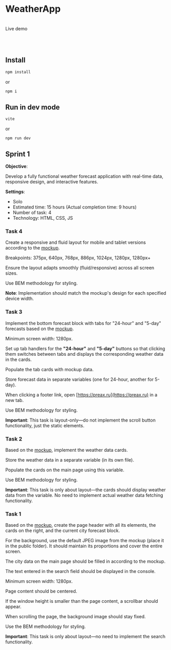 # WeatherApp

<br>
Live demo

<br><br>

## Install

```sh
npm install
```
or
```sh
npm i
```

## Run in dev mode

```sh
vite
```
or
```
npm run dev
```

## Sprint 1

**Objective**:

Develop a fully functional weather forecast application with real-time data, responsive design, and interactive features.

**Settings**:
+ Solo
+ Estimated time: 15 hours (Actual completion time: 9 hours)
+ Number of task: 4
+ Technology: HTML, CSS, JS

### Task 4

Create a responsive and fluid layout for mobile and tablet versions according to the [mockup](https://www.figma.com/design/60Iap3oS9KpQ6XPuBK8CZ2/Weather-App.-1-sprint.-4-task?m=auto&t=dSkiGmTdc6TN5fqV-6).

Breakpoints: 375px, 640px, 768px, 886px, 1024px, 1280px, 1280px+

Ensure the layout adapts smoothly (fluid/responsive) across all screen sizes.

Use BEM methodology for styling.

**Note**: Implementation should match the mockup's design for each specified device width.

### Task 3

Implement the bottom forecast block with tabs for "24-hour" and "5-day" forecasts based on the [mockup](https://www.figma.com/design/PkI39bflCAuGAhk5SdHuXS/Weather-App.-1-sprint.-3-task?m=auto&t=dSkiGmTdc6TN5fqV-6).

Minimum screen width: 1280px.

Set up tab handlers for the **"24-hour"** and **"5-day"** buttons so that clicking them switches between tabs and displays the corresponding weather data in the cards.

Populate the tab cards with mockup data.

Store forecast data in separate variables (one for 24-hour, another for 5-day).

When clicking a footer link, open [https://preax.ru](https://preax.ru) in a new tab.

Use BEM methodology for styling.

**Important**: This task is layout-only—do not implement the scroll button functionality, just the static elements.

### Task 2

Based on the [mockup](https://www.figma.com/design/WKp7YJWSjyfvz0FxBl9DMd/Weather-App.-1-sprint.-2-task?m=auto&t=dSkiGmTdc6TN5fqV-6), implement the weather data cards.

Store the weather data in a separate variable (in its own file).

Populate the cards on the main page using this variable.

Use BEM methodology for styling.

**Important**: This task is only about layout—the cards should display weather data from the variable. No need to implement actual weather data fetching functionality.

### Task 1

Based on the [mockup](https://www.figma.com/file/HYsEoE13I6ecXIiOj1fkSe/Weather-App.-1-sprint.-1-task?type=design&node-id=0-1&mode=design&t=8oVEZdTnnFVrRrsC-0), create the page header with all its elements, the cards on the right, and the current city forecast block.

For the background, use the default JPEG image from the mockup (place it in the public folder). It should maintain its proportions and cover the entire screen.

The city data on the main page should be filled in according to the mockup.

The text entered in the search field should be displayed in the console.

Minimum screen width: 1280px.

Page content should be centered.

If the window height is smaller than the page content, a scrollbar should appear.

When scrolling the page, the background image should stay fixed.

Use the BEM methodology for styling.

**Important**: This task is only about layout—no need to implement the search functionality.